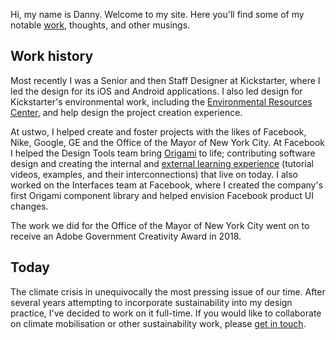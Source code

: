 Hi, my name is Danny. Welcome to my site. Here you'll find some of my notable <a href="{{ /projects | relative_url }}">work</a>, <a>thoughts</a>, and other musings.

## Work history
Most recently I was a Senior and then Staff Designer at Kickstarter, where I led the design for its iOS and Android applications. I also led design for Kickstarter's environmental work, including the [Environmental Resources Center](), and help design the project creation experience.

At ustwo, I helped create and foster projects with the likes of Facebook, Nike, Google, GE and the Office of the Mayor of New York City. At Facebook I helped the Design Tools team bring [Origami]() to life; contributing software design and creating the internal and [external learning experience]() (tutorial videos, examples, and their interconnections) that live on today. I also worked on the Interfaces team at Facebook, where I created the company's first Origami component library and helped envision Facebook product UI changes.

The work we did for the Office of the Mayor of New York City went on to receive an Adobe Government Creativity Award in 2018.

## Today
The climate crisis in unequivocally the most pressing issue of our time. After several years attempting to incorporate sustainability into my design practice, I've decided to work on it full-time. If you would like to collaborate on climate mobilisation or other sustainability work, please [get in touch]().